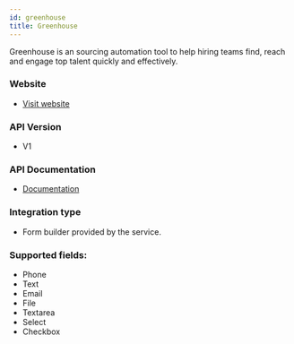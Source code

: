 ```yaml
---
id: greenhouse
title: Greenhouse
---
```


Greenhouse is an sourcing automation tool to help hiring teams find, reach and engage top talent quickly and effectively.

### Website

* [Visit website](https://www.greenhouse.io/)

### API Version

* V1

### API Documentation

* [Documentation](https://developers.greenhouse.io/job-board.html)

### Integration type

* Form builder provided by the service.

### Supported fields:
* Phone
* Text
* Email
* File
* Textarea
* Select
* Checkbox
